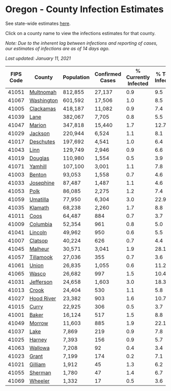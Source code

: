 # Oregon - County Infection Estimates

See state-wide estimates [here](/infections/us-or).

Click on a county name to view the infections estimates for that county.

*Note: Due to the inherent lag between infections and reporting of cases, our estimates of infections are as of 14 days ago.*

*Last updated: January 11, 2021*

|   FIPS Code |                   County |   Population |   Confirmed Cases |   % Currently Infected |   % Total Infected |
|-------------|--------------------------|--------------|-------------------|------------------------|--------------------|
|       41051 |   [Multnomah](multnomah) |      812,855 |            27,137 |                    0.9 |                9.5 |
|       41067 | [Washington](washington) |      601,592 |            17,506 |                    1.0 |                8.5 |
|       41005 |   [Clackamas](clackamas) |      418,187 |            11,082 |                    0.9 |                7.4 |
|       41039 |             [Lane](lane) |      382,067 |             7,705 |                    0.8 |                5.5 |
|       41047 |         [Marion](marion) |      347,818 |            15,440 |                    1.7 |               12.7 |
|       41029 |       [Jackson](jackson) |      220,944 |             6,524 |                    1.1 |                8.1 |
|       41017 |   [Deschutes](deschutes) |      197,692 |             4,541 |                    1.0 |                6.4 |
|       41043 |             [Linn](linn) |      129,749 |             2,946 |                    0.9 |                6.6 |
|       41019 |       [Douglas](douglas) |      110,980 |             1,554 |                    0.5 |                3.9 |
|       41071 |       [Yamhill](yamhill) |      107,100 |             3,001 |                    1.1 |                7.8 |
|       41003 |         [Benton](benton) |       93,053 |             1,558 |                    0.7 |                4.6 |
|       41033 |   [Josephine](josephine) |       87,487 |             1,487 |                    1.1 |                4.6 |
|       41053 |             [Polk](polk) |       86,085 |             2,275 |                    1.2 |                7.4 |
|       41059 |     [Umatilla](umatilla) |       77,950 |             6,304 |                    3.0 |               22.9 |
|       41035 |       [Klamath](klamath) |       68,238 |             2,260 |                    1.7 |                8.8 |
|       41011 |             [Coos](coos) |       64,487 |               884 |                    0.7 |                3.7 |
|       41009 |     [Columbia](columbia) |       52,354 |               961 |                    0.8 |                5.0 |
|       41041 |       [Lincoln](lincoln) |       49,962 |               950 |                    0.6 |                5.5 |
|       41007 |       [Clatsop](clatsop) |       40,224 |               626 |                    0.7 |                4.4 |
|       41045 |       [Malheur](malheur) |       30,571 |             3,041 |                    1.9 |               28.1 |
|       41057 |   [Tillamook](tillamook) |       27,036 |               355 |                    0.7 |                3.6 |
|       41061 |           [Union](union) |       26,835 |             1,055 |                    0.6 |               11.2 |
|       41065 |           [Wasco](wasco) |       26,682 |               997 |                    1.5 |               10.4 |
|       41031 |   [Jefferson](jefferson) |       24,658 |             1,603 |                    3.0 |               18.3 |
|       41013 |           [Crook](crook) |       24,404 |               530 |                    1.1 |                5.8 |
|       41027 | [Hood River](hood-river) |       23,382 |               903 |                    1.6 |               10.7 |
|       41015 |           [Curry](curry) |       22,925 |               306 |                    0.5 |                3.7 |
|       41001 |           [Baker](baker) |       16,124 |               517 |                    1.5 |                8.8 |
|       41049 |         [Morrow](morrow) |       11,603 |               885 |                    1.9 |               22.1 |
|       41037 |             [Lake](lake) |        7,869 |               219 |                    0.9 |                7.8 |
|       41025 |         [Harney](harney) |        7,393 |               156 |                    0.9 |                5.7 |
|       41063 |       [Wallowa](wallowa) |        7,208 |                92 |                    0.4 |                3.4 |
|       41023 |           [Grant](grant) |        7,199 |               174 |                    0.2 |                7.1 |
|       41021 |       [Gilliam](gilliam) |        1,912 |                45 |                    1.3 |                6.2 |
|       41055 |       [Sherman](sherman) |        1,780 |                47 |                    1.4 |                6.7 |
|       41069 |       [Wheeler](wheeler) |        1,332 |                17 |                    0.5 |                3.6 |